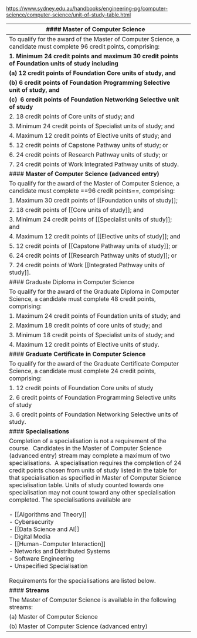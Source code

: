 https://www.sydney.edu.au/handbooks/engineering-pg/computer-science/computer-science/unit-of-study-table.html

| #### **Master of Computer Science**                                                                                                                                                                                                                                                                                                                                                                                                                                                                                                                                                                                                                                                                                                                                                                                                                |     |
| -------------------------------------------------------------------------------------------------------------------------------------------------------------------------------------------------------------------------------------------------------------------------------------------------------------------------------------------------------------------------------------------------------------------------------------------------------------------------------------------------------------------------------------------------------------------------------------------------------------------------------------------------------------------------------------------------------------------------------------------------------------------------------------------------------------------------------------------------- | --- |
| To qualify for the award of the Master of Computer Science, a candidate must complete 96 credit points, comprising:                                                                                                                                                                                                                                                                                                                                                                                                                                                                                                                                                                                                                                                                                                                                |     |
| **1. Minimum 24 credit points and maximum 30 credit points of Foundation units of study including**                                                                                                                                                                                                                                                                                                                                                                                                                                                                                                                                                                                                                                                                                                                                                |     |
| **(a) 12 credit points of Foundation Core units of study, and**                                                                                                                                                                                                                                                                                                                                                                                                                                                                                                                                                                                                                                                                                                                                                                                    |     |
| **(b) 6 credit points of Foundation Programming Selective unit of study, and**                                                                                                                                                                                                                                                                                                                                                                                                                                                                                                                                                                                                                                                                                                                                                                     |     |
| **(c)  6 credit points of Foundation Networking Selective unit of study**                                                                                                                                                                                                                                                                                                                                                                                                                                                                                                                                                                                                                                                                                                                                                                          |     |
| 2. 18 credit points of Core units of study; and                                                                                                                                                                                                                                                                                                                                                                                                                                                                                                                                                                                                                                                                                                                                                                                                    |     |
| 3. Minimum 24 credit points of Specialist units of study; and                                                                                                                                                                                                                                                                                                                                                                                                                                                                                                                                                                                                                                                                                                                                                                                      |     |
| 4. Maximum 12 credit points of Elective units of study; and                                                                                                                                                                                                                                                                                                                                                                                                                                                                                                                                                                                                                                                                                                                                                                                        |     |
| 5. 12 credit points of Capstone Pathway units of study; or                                                                                                                                                                                                                                                                                                                                                                                                                                                                                                                                                                                                                                                                                                                                                                                         |     |
| 6. 24 credit points of Research Pathway units of study; or                                                                                                                                                                                                                                                                                                                                                                                                                                                                                                                                                                                                                                                                                                                                                                                         |     |
| 7. 24 credit points of Work Integrated Pathway units of study.                                                                                                                                                                                                                                                                                                                                                                                                                                                                                                                                                                                                                                                                                                                                                                                     |     |
| #### **Master of Computer Science (advanced entry)**                                                                                                                                                                                                                                                                                                                                                                                                                                                                                                                                                                                                                                                                                                                                                                                               |     |
| To qualify for the award of the Master of Computer Science, a candidate must complete ==96 credit points==, comprising:                                                                                                                                                                                                                                                                                                                                                                                                                                                                                                                                                                                                                                                                                                                            |     |
| 1. Maximum 30 credit points of [[Foundation units of study]];                                                                                                                                                                                                                                                                                                                                                                                                                                                                                                                                                                                                                                                                                                                                                                                      |     |
| 2. 18 credit points of [[Core units of study]]; and                                                                                                                                                                                                                                                                                                                                                                                                                                                                                                                                                                                                                                                                                                                                                                                                |     |
| 3. Minimum 24 credit points of [[Specialist units of study]]; and                                                                                                                                                                                                                                                                                                                                                                                                                                                                                                                                                                                                                                                                                                                                                                                  |     |
| 4. Maximum 12 credit points of [[Elective units of study]]; and                                                                                                                                                                                                                                                                                                                                                                                                                                                                                                                                                                                                                                                                                                                                                                                    |     |
| 5. 12 credit points of [[Capstone Pathway units of study]]; or                                                                                                                                                                                                                                                                                                                                                                                                                                                                                                                                                                                                                                                                                                                                                                                     |     |
| 6. 24 credit points of [[Research Pathway units of study]]; or                                                                                                                                                                                                                                                                                                                                                                                                                                                                                                                                                                                                                                                                                                                                                                                     |     |
| 7. 24 credit points of Work [[Integrated Pathway units of study]].                                                                                                                                                                                                                                                                                                                                                                                                                                                                                                                                                                                                                                                                                                                                                                                 |     |
| #### Graduate Diploma in Computer Science                                                                                                                                                                                                                                                                                                                                                                                                                                                                                                                                                                                                                                                                                                                                                                                                          |     |
| To qualify for the award of the Graduate Diploma in Computer Science, a candidate must complete 48 credit points, comprising:                                                                                                                                                                                                                                                                                                                                                                                                                                                                                                                                                                                                                                                                                                                      |     |
| 1. Maximum 24 credit points of Foundation units of study; and                                                                                                                                                                                                                                                                                                                                                                                                                                                                                                                                                                                                                                                                                                                                                                                      |     |
| 2. Maximum 18 credit points of core units of study; and                                                                                                                                                                                                                                                                                                                                                                                                                                                                                                                                                                                                                                                                                                                                                                                            |     |
| 3. Minimum 18 credit points of Specialist units of study; and                                                                                                                                                                                                                                                                                                                                                                                                                                                                                                                                                                                                                                                                                                                                                                                      |     |
| 4. Maximum 12 credit points of Elective units of study.                                                                                                                                                                                                                                                                                                                                                                                                                                                                                                                                                                                                                                                                                                                                                                                            |     |
| #### **Graduate Certificate in Computer Science**                                                                                                                                                                                                                                                                                                                                                                                                                                                                                                                                                                                                                                                                                                                                                                                                  |     |
| To qualify for the award of the Graduate Certificate Computer Science, a candidate must complete 24 credit points, comprising:                                                                                                                                                                                                                                                                                                                                                                                                                                                                                                                                                                                                                                                                                                                     |     |
| 1. 12 credit points of Foundation Core units of study                                                                                                                                                                                                                                                                                                                                                                                                                                                                                                                                                                                                                                                                                                                                                                                              |     |
| 2. 6 credit points of Foundation Programming Selective units of study                                                                                                                                                                                                                                                                                                                                                                                                                                                                                                                                                                                                                                                                                                                                                                              |     |
| 3. 6 credit points of Foundation Networking Selective units of study.                                                                                                                                                                                                                                                                                                                                                                                                                                                                                                                                                                                                                                                                                                                                                                              |     |
| #### **Specialisations**                                                                                                                                                                                                                                                                                                                                                                                                                                                                                                                                                                                                                                                                                                                                                                                                                           |     |
| Completion of a specialisation is not a requirement of the course.  Candidates in the Master of Computer Science (advanced entry) stream may complete a maximum of two specialisations.  A specialisation requires the completion of 24 credit points chosen from units of study listed in the table for that specialisation as specified in Master of Computer Science specialisation table. Units of study counted towards one specialisation may not count toward any other specialisation completed. The specialisations available are<br><br>- [[Algorithms and Theory]]<br>- Cybersecurity<br>- [[Data Science and AI]]<br>- Digital Media<br>- [[Human-Computer Interaction]]<br>- Networks and Distributed Systems<br>- Software Engineering<br>- Unspecified Specialisation<br><br>Requirements for the specialisations are listed below. |     |
| #### **Streams**                                                                                                                                                                                                                                                                                                                                                                                                                                                                                                                                                                                                                                                                                                                                                                                                                                   |     |
| The Master of Computer Science is available in the following streams:                                                                                                                                                                                                                                                                                                                                                                                                                                                                                                                                                                                                                                                                                                                                                                              |     |
| (a) Master of Computer Science                                                                                                                                                                                                                                                                                                                                                                                                                                                                                                                                                                                                                                                                                                                                                                                                                     |     |
| (b) Master of Computer Science (advanced entry)                                                                                                                                                                                                                                                                                                                                                                                                                                                                                                                                                                                                                                                                                                                                                                                                    |     |